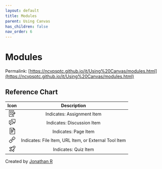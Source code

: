 ```yaml
---
layout: default
title: Modules
parent: Using Canvas
has_children: false
nav_order: 6
---
```


# Modules

Permalink: [https://ncvpsptc.github.io/it/Using%20Canvas/modules.html](https://ncvpsptc.github.io/it/Using%20Canvas/modules.html)

## Reference Chart

|                              Icon                               |                      Description                      |
| :-------------------------------------------------------------: | :---------------------------------------------------: |
| <img src="modules-icons/assignment.svg" width="20" height="20"> |              Indicates: Assignment Item               |
| <img src="modules-icons/discussion.svg" width="20" height="20"> |              Indicates: Discussion Item               |
|  <img src="modules-icons/document.svg" width="20" height="20">  |                 Indicates: Page Item                  |
|    <img src="modules-icons/link.svg" width="20" height="20">    | Indicates: File Item, URL Item, or External Tool Item |
|    <img src="modules-icons/quiz.svg" width="20" height="20">    |                 Indicates: Quiz Item                  |

Created by [Jonathan R](/it/about)